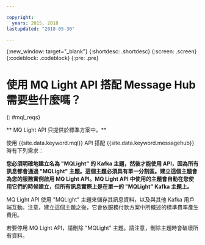 ```yaml
---

copyright:
  years: 2015, 2018
lastupdated: "2018-05-30"

---
```


{:new_window: target="_blank"}
{:shortdesc: .shortdesc}
{:screen: .screen}
{:codeblock: .codeblock}
{:pre: .pre}

# 使用 MQ Light API 搭配 Message Hub 需要些什麼嗎？
{: #mql_reqs}

** MQ Light API 只提供於標準方案中。**
<br/>

使用 {{site.data.keyword.mql}} API 搭配 {{site.data.keyword.messagehub}} 時有下列需求： 

**您必須明確地建立名為 "MQLight" 的 Kafka 主題，然後才能使用 API，因為所有訊息都會通過 "MQLight" 主題。這個主題必須具有單一分割區。建立這個主題會為您的服務實例啟用 MQ Light API。MQ Light API 中使用的主題會自動在您使用它們的時候建立，但所有訊息實際上是在單一的 "MQLight" Kafka 主題上。** 

MQ Light API 使用 "MQLight" 主題來儲存其訊息資料，以及與其他 Kafka 用戶端互動。注意，建立這個主題之後，它會依服務付款方案中所概述的標準費率產生費用。

若要停用 MQ Light API，請刪除 "MQLight" 主題。請注意，刪除主題時會破壞所有資料。
